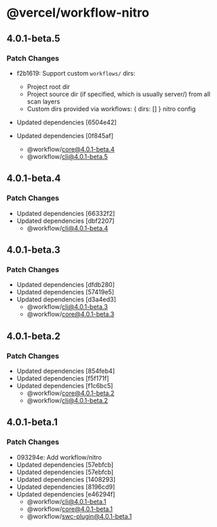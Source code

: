 # @vercel/workflow-nitro

## 4.0.1-beta.5

### Patch Changes

- f2b1619: Support custom `workflows/` dirs:

  - Project root dir
  - Project source dir (if specified, which is usually server/) from all scan layers
  - Custom dirs provided via workflows: { dirs: [] } nitro config

- Updated dependencies [6504e42]
- Updated dependencies [0f845af]
  - @workflow/core@4.0.1-beta.4
  - @workflow/cli@4.0.1-beta.5

## 4.0.1-beta.4

### Patch Changes

- Updated dependencies [66332f2]
- Updated dependencies [dbf2207]
  - @workflow/cli@4.0.1-beta.4

## 4.0.1-beta.3

### Patch Changes

- Updated dependencies [dfdb280]
- Updated dependencies [57419e5]
- Updated dependencies [d3a4ed3]
  - @workflow/cli@4.0.1-beta.3
  - @workflow/core@4.0.1-beta.3

## 4.0.1-beta.2

### Patch Changes

- Updated dependencies [854feb4]
- Updated dependencies [f5f171f]
- Updated dependencies [f1c6bc5]
  - @workflow/core@4.0.1-beta.2
  - @workflow/cli@4.0.1-beta.2

## 4.0.1-beta.1

### Patch Changes

- 093294e: Add workflow/nitro
- Updated dependencies [57ebfcb]
- Updated dependencies [57ebfcb]
- Updated dependencies [1408293]
- Updated dependencies [8196cd9]
- Updated dependencies [e46294f]
  - @workflow/cli@4.0.1-beta.1
  - @workflow/core@4.0.1-beta.1
  - @workflow/swc-plugin@4.0.1-beta.1
